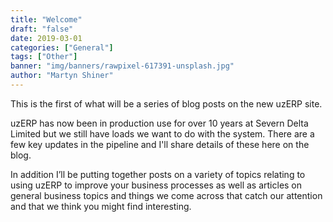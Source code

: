 ```yaml
---
title: "Welcome"
draft: "false"
date: 2019-03-01
categories: ["General"]
tags: ["Other"]
banner: "img/banners/rawpixel-617391-unsplash.jpg"
author: "Martyn Shiner"
---
```

This is the first of what will be a series of blog posts on the new uzERP site.

uzERP has now been in production use for over 10 years at Severn Delta Limited but we still have loads we want to do with the system. There are a few key updates in the pipeline and I'll share details of these here on the blog.
<!--more-->

In addition I’ll be putting together posts on a variety of topics relating to using uzERP to improve your business processes as well as articles on general business topics and things we come across that catch our attention and that we think you might find interesting.